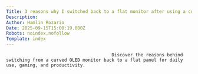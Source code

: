 ```yaml
---
Title: 3 reasons why I switched back to a flat monitor after using a curved one
Description: 
Author: Hamlin Rozario
Date: 2025-09-15T15:00:19.000Z
Robots: noindex,nofollow
Template: index
---
```


                                            Discover the reasons behind switching from a curved OLED monitor back to a flat panel for daily use, gaming, and productivity.
                                        